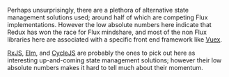 Perhaps unsurprisingly, there are a plethora of alternative state management solutions used; around half of which are competing Flux implementations. However the low absolute numbers here indicate that Redux has won the race for Flux mindshare, and most of the non Flux libraries here are associated with a specific front end framework like [Vuex](https://vuex.vuejs.org/en/index.html).

[RxJS](http://reactivex.io/rxjs/), [Elm](http://elm-lang.org/), and [CycleJS](http://cycle.js.org) are probably the ones to pick out here as interesting up-and-coming state management solutions; however their low absolute numbers makes it hard to tell much about their momentum.

